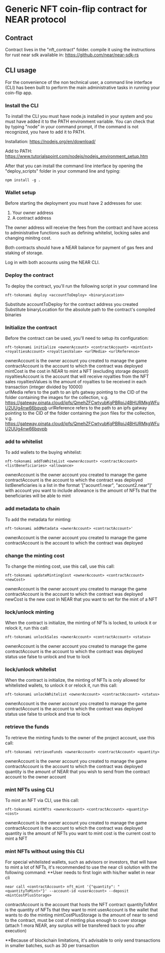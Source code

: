 # Generic NFT coin-flip contract for NEAR protocol

## Contract  
  
Contract lives in the "nft_contract" folder. compile it using the instructions for rust near sdk available in: https://github.com/near/near-sdk-rs

## CLI usage  
For the convenience of the non technical user, a command line interface (CLI) has been built to perform the main administrative tasks in running your coin-flip app.  

### Install the CLI  
To install the CLI you must have node.js installed in your system and you must have added it to the PATH environment variable. You can check that by typing "node" in your command prompt, if the command is not recognized, you have to add it to PATH.  

Installation: https://nodejs.org/en/download/  
  
Add to PATH: https://www.tutorialspoint.com/nodejs/nodejs_environment_setup.htm  
  
After that you can install the command line interface by opening the "deploy_scripts" folder in your command line and typing:  
```
npm install -g .
```   

  
### Wallet setup  
Before starting the deployment you must have 2 addresses for use:  
1. Your owner address  
2. A contract address  

The owner address will receive the fees from the contract and have access to administrative functions such as defining whitelist, locking sales and changing minitng cost.  
  
Both contracts should have a NEAR balance for payment of gas fees and staking of storage.  
  
Log in with both accounts using the NEAR CLI.

### Deploy the contract  
To deploy the contract, you'll run the following script in your command line
```
nft-tokonami deploy <accountToDeploy> <binaryLocation>
```  
Substitute accountToDeploy for the contract address you created  
Substitute binaryLocation for the absolute path to the contract's compiled binaries  

### Initialize the contract  
Before the contract can be used, you'll need to setup its configuration:
```
nft-tokonami initialize <ownerAccount> <contractAccount> <mintCost> <royaltiesAccount> <royaltiesValue> <urlMedia> <urlReference>
```
ownerAccount is the owner account you created to manage the game  
contractAccount is the account to which the contract was deployed  
mintCost is the cost in NEAR to mint a NFT (excluding storage deposit)
royaltiesAccount is the account that will receive royalties from the NFT sales
royaltiesValues is the amount of royalties to be received in each transaction (integer divided by 10000)  
urlMedia refers to the path to an ipfs gatway pointing to the CID of the folder containing the images for the collection, v.g. https://gateway.pinata.cloud/ipfs/QmehZFCwtyubKgPBRpiJ4BHURMkgWFuU2UUg4nw66bqvpb
urlReference refers to the path to an ipfs gatway pointing to the CID of the folder containing the json files for the collection, v.g. https://gateway.pinata.cloud/ipfs/QmehZFCwtyubKgPBRpiJ4BHURMkgWFuU2UUg4nw66bqvpb
  
### add to whitelist
To add wallets to the buying whitelist:
```
nft-tokonami addToWhiteList <ownerAccount> <contractAccount> <listBeneficiaries> <allowance>
```
ownerAccount is the owner account you created to manage the game  
contractAccount is the account to which the contract was deployed  
listBeneficiaries is a list in the format '["acount1.near", "account2.near"]' with account you want to include
allowance is the amount of NFTs that the beneficiaries will be able to mint
  
### add metadata to chain
To add the metadata for minting:
```
nft-tokonami addMetadata <ownerAccount> <contractAccount>'
```
ownerAccount is the owner account you created to manage the game  
contractAccount is the account to which the contract was deployed 
  
### change the minting cost 
To change the minting cost, use this call, use this call:
```
nft-tokonami updateMintingCost <ownerAccount> <contractAccount> <newCost>
```
ownerAccount is the owner account you created to manage the game  
contractAccount is the account to which the contract was deployed 
newCost is the new cost in NEAR that you want to set for the mint of a NFT
  
### lock/unlock minting
When the contract is initialize, the minting of NFTs is locked, to unlock it or relock it, run this call:
```
nft-tokonami unlockSales <ownerAccount> <contractAccount> <status>
```
ownerAccount is the owner account you created to manage the game  
contractAccount is the account to which the contract was deployed  
status use false to unlock and true to lock

### lock/unlock whitelist
When the contract is initialize, the minting of NFTs is only allowed for whitelisted wallets, to unlock it or relock it, run this call:
```
nft-tokonami unlockWhitelist <ownerAccount> <contractAccount> <status>
```
ownerAccount is the owner account you created to manage the game  
contractAccount is the account to which the contract was deployed  
status use false to unlock and true to lock
  
### retrieve the funds
To retrieve the minting funds to the owner of the project account, use this call:
```
nft-tokonami retrieveFunds <ownerAccount> <contractAccount> <quantity>
```
ownerAccount is the owner account you created to manage the game    
contractAccount is the account to which the contract was deployed    
quantity is the amount of NEAR that you wish to send from the contract account to the owner account  

### mint NFTs using CLI
To mint an NFT via CLI, use this call:
```
nft-tokonami mintNfts <ownerAccount> <contractAccount> <quantity> <cost>
```
ownerAccount is the owner account you created to manage the game    
contractAccount is the account to which the contract was deployed    
quantity is the amount of NFTs you want to mint
cost is the current cost to mint a NFT 
  
### mint NFTs without using this CLI
For special whitelisted wallets, such as advisors or investors, that will have to mint a lot of NFTs, it's recommended to use the near cli solution with the following command:
**User needs to first login with his/her wallet in near cli
```
near call <contractAccount> nft_mint '{"quantity": "<quantityToMint>"}' --account-id <userAccount> --deposit <mintCostPlusStorage>
```
contractAccount is the account that hosts the NFT contract
quantityToMint is the quantity of NFTs that they want to mint
userAccount is the wallet that wants to do the minting
mintCostPlusStorage is the amount of near to send to the contract, must be cost of minting plus enough to cover storage (attach 1 mora NEAR, any surplus will be transfered back to you after execution)

**Because of blockchain limitations, it's advisable to only send transactions in smaller batches, such as 30 per transaction